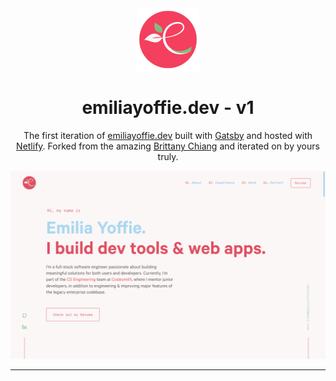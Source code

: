 <div align="center">
  <img alt="Logo" src="./src/images/logo.png" width="100" />
</div>
<h1 align="center">
  emiliayoffie.dev - v1
</h1>
<p align="center">
  The first iteration of <a href="https://emiliayoffie.dev" target="_blank">emiliayoffie.dev</a> built with <a href="https://www.gatsbyjs.org/" target="_blank">Gatsby</a> and hosted with <a href="https://www.netlify.com/" target="_blank">Netlify</a>. Forked from the amazing <a href="https://github.com/bchiang7" target="_blank">Brittany Chiang</a> and iterated on by yours truly.
</p>
<!-- <p align="center">
  <a href="https://app.netlify.com/sites/emiliayoffie/deploys" target="_blank">
    <img src="https://api.netlify.com/api/v1/badges/" alt="Netlify Status" />
  </a>
</p> -->

![demo](./src/images/demo.png)

---
